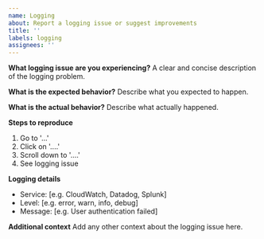 ```yaml
---
name: Logging
about: Report a logging issue or suggest improvements
title: ''
labels: logging
assignees: ''
---
```


**What logging issue are you experiencing?**
A clear and concise description of the logging problem.

**What is the expected behavior?**
Describe what you expected to happen.

**What is the actual behavior?**
Describe what actually happened.

**Steps to reproduce**
1. Go to '...'
2. Click on '....'
3. Scroll down to '....'
4. See logging issue

**Logging details**
- Service: [e.g. CloudWatch, Datadog, Splunk]
- Level: [e.g. error, warn, info, debug]
- Message: [e.g. User authentication failed]

**Additional context**
Add any other context about the logging issue here.
